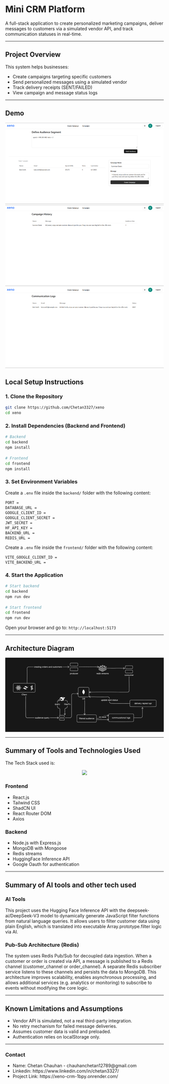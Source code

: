 # Mini CRM Platform

A full-stack application to create personalized marketing campaigns, deliver messages to customers via a simulated vendor API, and track communication statuses in real-time.

---

## Project Overview

This system helps businesses:
- Create campaigns targeting specific customers
- Send personalized messages using a simulated vendor
- Track delivery receipts (SENT/FAILED)
- View campaign and message status logs

---

## Demo
![create campaign](image-1.png)
![campaigns](image-2.png)
![logs](image-3.png)

## Local Setup Instructions

### 1. Clone the Repository
```bash
git clone https://github.com/Chetan3327/xeno
cd xeno
```

### 2. Install Dependencies (Backend and Frontend)
```bash
# Backend
cd backend
npm install

# Frontend
cd frontend
npm install
```

### 3. Set Environment Variables
Create a `.env` file inside the `backend/` folder with the following content:
```env
PORT = 
DATABASE_URL = 
GOOGLE_CLIENT_ID =
GOOGLE_CLIENT_SECRET =
JWT_SECRET =
HF_API_KEY =
BACKEND_URL =
REDIS_URL =
```
Create a `.env` file inside the `frontend/` folder with the following content:
```env
VITE_GOOGLE_CLIENT_ID = 
VITE_BACKEND_URL = 
```

### 4. Start the Application
```bash
# Start backend
cd backend
npm run dev

# Start frontend
cd frontend
npm run dev
```

Open your browser and go to: `http://localhost:5173`

---

## Architecture Diagram
![architecture diagram](image.png)

---

## Summary of Tools and Technologies Used
The Tech Stack used is:

<div align="center">
  <a href="https://skillicons.dev">
      <img src="https://skillicons.dev/icons?i=mongodb,tailwindcss,expressjs,react,nodejs,redis,oauth-plain" />
  </a>
</div>


### Frontend
* React.js
* Tailwind CSS
* ShadCN UI
* React Router DOM
* Axios

### Backend
* Node.js with Express.js
* MongoDB with Mongoose
* Redis streams
* HuggingFace Inference API
* Google Oauth for authentication

---

## Summary of AI tools and other tech used

### AI Tools
This project uses the Hugging Face Inference API with the deepseek-ai/DeepSeek-V3 model to dynamically generate JavaScript filter functions from natural language queries. It allows users to filter customer data using plain English, which is translated into executable Array.prototype.filter logic via AI.


### Pub-Sub Architecture (Redis)
The system uses Redis Pub/Sub for decoupled data ingestion. When a customer or order is created via API, a message is published to a Redis channel (customer_channel or order_channel). A separate Redis subscriber service listens to these channels and persists the data to MongoDB. This architecture improves scalability, enables asynchronous processing, and allows additional services (e.g. analytics or monitoring) to subscribe to events without modifying the core logic.

---

## Known Limitations and Assumptions

* Vendor API is simulated, not a real third-party integration.
* No retry mechanism for failed message deliveries.
* Assumes customer data is valid and preloaded.
* Authentication relies on localStorage only.

--- 
### Contact

<ul>
    <li>Name: Chetan Chauhan - chauhanchetan12789@gmail.com</li>
    <li>Linkedin: https://www.linkedin.com/in/chetan3327/</li>
    <li>Project Link: https://xeno-crm-1bpy.onrender.com/</li>
</ul>